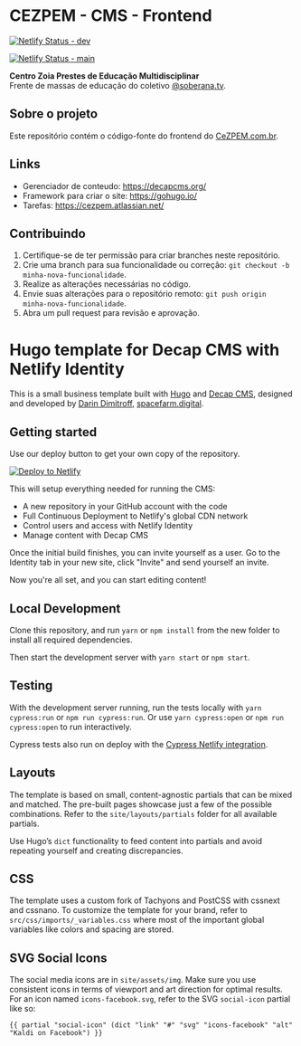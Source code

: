 # CEZPEM - CMS - Frontend

[![Netlify Status - dev](https://api.netlify.com/api/v1/badges/c4b9fee5-19e8-4ce3-bc80-7b5a78cd54a9/deploy-status/?branch=main)](https://app.netlify.com/sites/devcezpem/deploys)

[![Netlify Status - main](https://api.netlify.com/api/v1/badges/c4b9fee5-19e8-4ce3-bc80-7b5a78cd54a9/deploy-status/?branch=dev)](https://app.netlify.com/sites/devcezpem/deploys)

**Centro Zoia Prestes de Educação Multidisciplinar**  
Frente de massas de educação do coletivo [@soberana.tv](https://soberana.tv).

## Sobre o projeto
Este repositório contém o código-fonte do frontend do [CeZPEM.com.br](https://cezpem.com.br).

## Links
- Gerenciador de conteudo: https://decapcms.org/
- Framework para criar o site: https://gohugo.io/
- Tarefas: https://cezpem.atlassian.net/

## Contribuindo
1. Certifique-se de ter permissão para criar branches neste repositório.  
2. Crie uma branch para sua funcionalidade ou correção: `git checkout -b minha-nova-funcionalidade`.  
3. Realize as alterações necessárias no código.  
4. Envie suas alterações para o repositório remoto: `git push origin minha-nova-funcionalidade`.  
5. Abra um pull request para revisão e aprovação.

# Hugo template for Decap CMS with Netlify Identity

This is a small business template built with [Hugo](https://gohugo.io) and [Decap CMS](https://github.com/decaporg/decap-cms), designed and developed by [Darin Dimitroff](https://twitter.com/deezel), [spacefarm.digital](https://www.spacefarm.digital).

## Getting started

Use our deploy button to get your own copy of the repository. 

[![Deploy to Netlify](https://www.netlify.com/img/deploy/button.svg)](https://app.netlify.com/start/deploy?repository=https://github.com/decaporg/one-click-hugo-cms&stack=cms)

This will setup everything needed for running the CMS:

* A new repository in your GitHub account with the code
* Full Continuous Deployment to Netlify's global CDN network
* Control users and access with Netlify Identity
* Manage content with Decap CMS

Once the initial build finishes, you can invite yourself as a user. Go to the Identity tab in your new site, click "Invite" and send yourself an invite.

Now you're all set, and you can start editing content!

## Local Development

Clone this repository, and run `yarn` or `npm install` from the new folder to install all required dependencies.

Then start the development server with `yarn start` or `npm start`.

## Testing

With the development server running, run the tests locally
with `yarn cypress:run` or `npm run cypress:run`.
Or use `yarn cypress:open` or `npm run cypress:open` to run interactively.

Cypress tests also run on deploy with the [Cypress Netlify integration](https://www.netlify.com/integrations/cypress/).

## Layouts

The template is based on small, content-agnostic partials that can be mixed and matched. The pre-built pages showcase just a few of the possible combinations. Refer to the `site/layouts/partials` folder for all available partials.

Use Hugo’s `dict` functionality to feed content into partials and avoid repeating yourself and creating discrepancies.

## CSS

The template uses a custom fork of Tachyons and PostCSS with cssnext and cssnano. To customize the template for your brand, refer to `src/css/imports/_variables.css` where most of the important global variables like colors and spacing are stored.

## SVG Social Icons

The social media icons are in `site/assets/img`.
Make sure you use consistent icons in terms of viewport and art direction for optimal results.
For an icon named `icons-facebook.svg`, refer to the SVG `social-icon` partial like so:

```
{{ partial "social-icon" (dict "link" "#" "svg" "icons-facebook" "alt" "Kaldi on Facebook") }}
```
